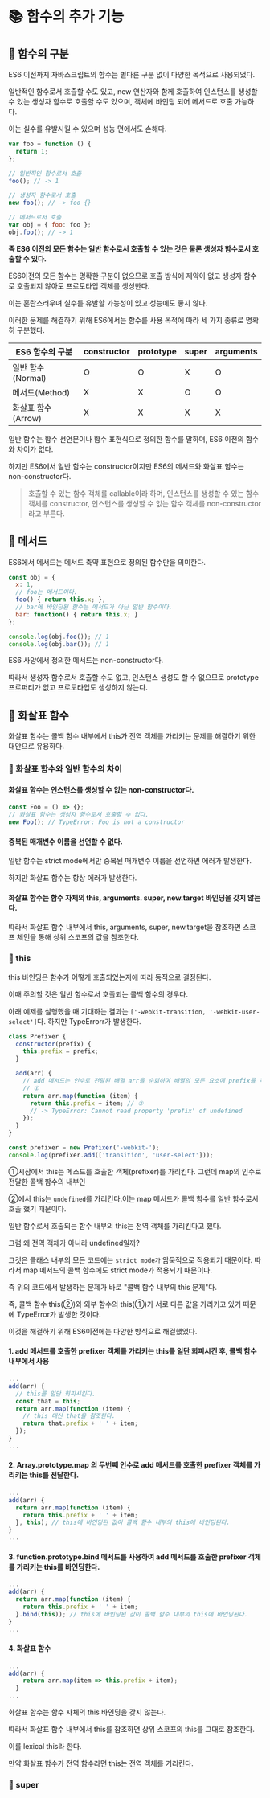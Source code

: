 # 📚 함수의 추가 기능

## 🎀 함수의 구분

ES6 이전까지 자바스크립트의 함수는 별다른 구분 없이 다양한 목적으로 사용되었다.

일반적인 함수로서 호출할 수도 있고, new 연산자와 함께 호출하여 인스턴스를 생성할 수 있는 생성자 함수로 호출할 수도 있으며, 객체에 바인딩 되어 메서드로 호출 가능하다.

이는 실수를 유발시킬 수 있으며 성능 면에서도 손해다.

```js
var foo = function () {
  return 1;
};

// 일반적인 함수로서 호출
foo(); // -> 1

// 생성자 함수로서 호출
new foo(); // -> foo {}

// 메서드로서 호출
var obj = { foo: foo };
obj.foo(); // -> 1
```

**즉 ES6 이전의 모든 함수는 일반 함수로서 호출할 수 있는 것은 물론 생성자 함수로서 호출할 수 있다.**

ES6이전의 모든 함수는 명확한 구분이 없으므로 호출 방식에 제약이 없고 생성자 함수로 호출되지 않아도 프로토타입 객체를 생성한다. 

이는 혼란스러우며 실수를 유발할 가능성이 있고 성능에도 좋지 않다.

이러한 문제를 해결하기 위해 ES6에서는 함수를 사용 목적에 따라 세 가지 종류로 명확히 구분했다.

|ES6 함수의 구분|constructor|prototype|super|arguments|
|------|---|---|---|---|
|일반 함수(Normal)|O|O|X|O|
|메서드(Method)|X|X|O|O|
|화살표 함수(Arrow)|X|X|X|X|

일반 함수는 함수 선언문이나 함수 표현식으로 정의한 함수를 말하며, ES6 이전의 함수와 차이가 없다.

하지만 ES6에서 일반 함수는 constructor이지만 ES6의 메서드와 화살표 함수는 non-constructor다.

> 호출할 수 있는 함수 객체를 callable이라 하며, 인스턴스를 생성할 수 있는 함수 객체를 constructor, 인스턴스를 생성할 수 없는 함수 객체를 non-constructor라고 부른다.

## 🎀 메서드

ES6에서 메서드는 메서드 축약 표현으로 정의된 함수만을 의미한다.

```js
const obj = {
  x: 1,
  // foo는 메서드이다.
  foo() { return this.x; },
  // bar에 바인딩된 함수는 메서드가 아닌 일반 함수이다.
  bar: function() { return this.x; }
};

console.log(obj.foo()); // 1
console.log(obj.bar()); // 1
```

ES6 사양에서 정의한 메서드는 non-constructor다. 

따라서 생성자 함수로서 호출할 수도 없고, 인스턴스 생성도 할 수 없으므로 prototype 프로퍼티가 없고 프로토타입도 생성하지 않는다.

## 🎀 화살표 함수

화살표 함수는 콜백 함수 내부에서 this가 전역 객체를 가리키는 문제를 해결하기 위한 대안으로 유용하다.

### 📌 화살표 함수와 일반 함수의 차이

#### 화살표 함수는 인스턴스를 생성할 수 없는 non-constructor다.

```js
const Foo = () => {};
// 화살표 함수는 생성자 함수로서 호출할 수 없다.
new Foo(); // TypeError: Foo is not a constructor
```

#### 중복된 매개변수 이름을 선언할 수 없다.

일반 함수는 strict mode에서만 중복된 매개변수 이름을 선언하면 에러가 발생한다.

하지만 화살표 함수는 항상 에러가 발생한다.

#### 화살표 함수는 함수 자체의 this, arguments. super, new.target 바인딩을 갖지 않는다.

따라서 화살표 함수 내부에서 this, arguments, super, new.target을 참조하면 스코프 체인을 통해 상위 스코프의 값을 참조한다.

### 📌 this

this 바인딩은 함수가 어떻게 호출되었는지에 따라 동적으로 결정된다. 

이때 주의할 것은 일반 함수로서 호출되는 콜백 함수의 경우다.

아래 예제를 실행했을 때 기대하는 결과는 `['-webkit-transition, '-webkit-user-select']`다. 하지만 TypeErrorr가 발생한다. 

```js
class Prefixer {
  constructor(prefix) {
    this.prefix = prefix;
  }

  add(arr) {
    // add 메서드는 인수로 전달된 배열 arr을 순회하며 배열의 모든 요소에 prefix를 추가한다.
    // ①
    return arr.map(function (item) {
      return this.prefix + item; // ②
      // -> TypeError: Cannot read property 'prefix' of undefined
    });
  }
}

const prefixer = new Prefixer('-webkit-');
console.log(prefixer.add(['transition', 'user-select']));
```

①시잠에서 this는 메소드를 호출한 객체(prefixer)를 가리킨다. 그런데 map의 인수로 전달한 콜백 함수의 내부인 

②에서 this는 `undefined`를 가리킨다.이는 map 메서드가 콜백 함수를 일반 함수로서 호출 했기 때문이다.

일반 함수로서 호출되는 함수 내부의 this는 전역 객체를 가리킨다고 했다. 

그럼 왜 전역 객체가 아니라 undefined일까? 

그것은 클래스 내부의 모든 코드에는 `strict mode가` 암묵적으로 적용되기 때문이다. 따라서 map 메서드의 콜백 함수에도 strict mode가 적용되기 때문이다.

즉 위의 코드에서 발생하는 문제가 바로 "콜백 함수 내부의 this 문제"다. 

즉, 콜백 함수 this(②)와 외부 함수의 this(①)가 서로 다른 값을 가리키고 있기 때문에 TypeError가 발생한 것이다.

이것을 해결하기 위해 ES6이전에는 다양한 방식으로 해결했었다.

#### 1. add 메서드를 호출한 prefixer 객체를 가리키는 this를 일단 회피시킨 후, 콜백 함수 내부에서 사용

```js
...
add(arr) {
  // this를 일단 회피시킨다.
  const that = this;
  return arr.map(function (item) {
    // this 대신 that을 참조한다.
    return that.prefix + ' ' + item;
  });
}
...
```

#### 2. Array.prototype.map 의 두번째 인수로 add 메서드를 호출한 prefixer 객체를 가리키는 this를 전달한다.

```js
...
add(arr) {
  return arr.map(function (item) {
    return this.prefix + ' ' + item;
  }, this); // this에 바인딩된 값이 콜백 함수 내부의 this에 바인딩된다.
}
...
```

#### 3. function.prototype.bind 메서드를 사용하여 add 메서드를 호출한 prefixer 객체를 가리키는 this를 바인딩한다.

```js
...
add(arr) {
  return arr.map(function (item) {
    return this.prefix + ' ' + item;
  }.bind(this)); // this에 바인딩된 값이 콜백 함수 내부의 this에 바인딩된다.
}
...
```

#### 4. 화살표 함수

```js
...
add(arr) {
    return arr.map(item => this.prefix + item);
  }
...
```

화살표 함수는 함수 자체의 this 바인딩을 갖지 않는다. 

따라서 화살표 함수 내부에서 this를 참조하면 상위 스코프의 this를 그대로 참조한다. 

이를 lexical this라 한다. 

만약 화살표 함수가 전역 함수라면 this는 전역 객체를 기리킨다.

### 📌 super



